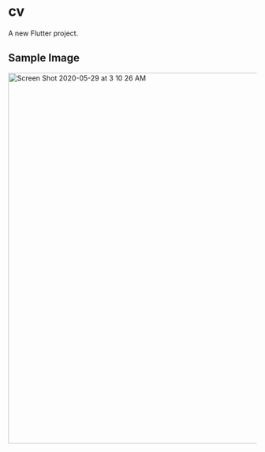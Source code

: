 # cv

A new Flutter project.

## Sample Image

<img width="752" alt="Screen Shot 2020-05-29 at 3 10 26 AM" src="https://user-images.githubusercontent.com/46746043/83206632-f3a41700-a159-11ea-9e1d-b294feaea550.png">
